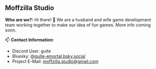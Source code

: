 ## __**Moffzilla Studio**__
**Who are we?:** Hi there! 👋 We are a husband and wife game development team working together to make our idea of fun games. 
More info coming soon.


📫 **Contact Information:**
- Discord User: guite
- Bluesky: [@guite-emortal.bsky.social](https://bsky.app/profile/guite-emortal.bsky.social)
- Project E-Mail: moffzilla.studio@gmail.com
<!--

**Here are some ideas to get you started:**

🙋‍♀️ A short introduction - what is your organization all about?
🌈 Contribution guidelines - how can the community get involved?
👩‍💻 Useful resources - where can the community find your docs? Is there anything else the community should know?
🍿 Fun facts - what does your team eat for breakfast?
🧙 Remember, you can do mighty things with the power of [Markdown](https://docs.github.com/github/writing-on-github/getting-started-with-writing-and-formatting-on-github/basic-writing-and-formatting-syntax)
-->
